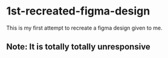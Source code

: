 # 1st-recreated-figma-design
This is my first attempt to recreate a figma design given to me.
## Note: It is totally totally unresponsive
